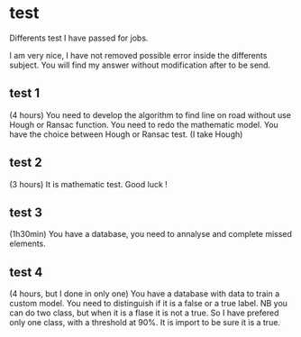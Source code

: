 # test
Differents test I have passed for jobs.

I am very nice, I have not removed possible error inside the differents subject. You will find my answer without modification after to be send.

## test 1

(4 hours)
You need to develop the algorithm to find line on road without use Hough or Ransac function. You need to redo the mathematic model. 
You have the choice between Hough or Ransac test. (I take Hough)

## test 2

(3 hours)
It is mathematic test. Good luck !

## test 3

(1h30min)
You have a database, you need to annalyse and complete missed elements.

## test 4

(4 hours, but I done in only one)
You have a database with data to train a custom model. You need to distinguish if it is a false or a true label. NB you can do two class, but when it is a flase it is not a true. So I have prefered only one class, with a threshold at 90%. It is import to be sure it is a true.
